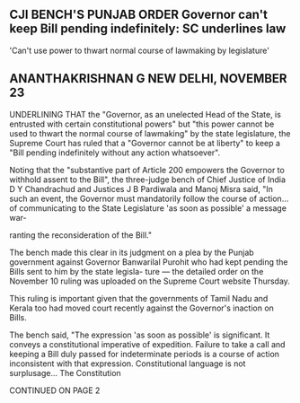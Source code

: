 ## CJI BENCH'S PUNJAB ORDER Governor can't keep Bill pending indefinitely: SC underlines law

'Can't use power to thwart normal course of lawmaking by legislature'

## ANANTHAKRISHNAN G NEW DELHI, NOVEMBER 23

UNDERLINING THAT the "Governor, as an unelected Head of the State, is entrusted with certain constitutional powers" but "this power cannot be used to thwart the normal course of lawmaking" by the state legislature, the Supreme Court has ruled that a "Governor cannot be at liberty" to keep a "Bill pending indefinitely without any action whatsoever".

Noting that the "substantive part of Article 200 empowers the Governor to withhold assent to the Bill", the three-judge bench of Chief Justice of India D Y Chandrachud and Justices J B Pardiwala and Manoj Misra said, "In such an event, the Governor must mandatorily follow the course of action... of communicating to the State Legislature 'as soon as possible' a message war-

ranting the reconsideration of the Bill."

The bench made this clear in its judgment on a plea by the Punjab government against Governor Banwarilal Purohit who had kept pending the Bills sent to him by the state legisla- $\text{ture}$  — the detailed order on the November 10 ruling was uploaded on the Supreme Court website Thursday.

This ruling is important given that the governments of Tamil Nadu and Kerala too had moved court recently against the Governor's inaction on Bills.

The bench said, "The expression 'as soon as possible' is significant. It conveys a constitutional imperative of expedition. Failure to take a call and keeping a Bill duly passed for indeterminate periods is a course of action inconsistent with that expression. Constitutional language is not surplusage... The Constitution

CONTINUED ON PAGE 2
